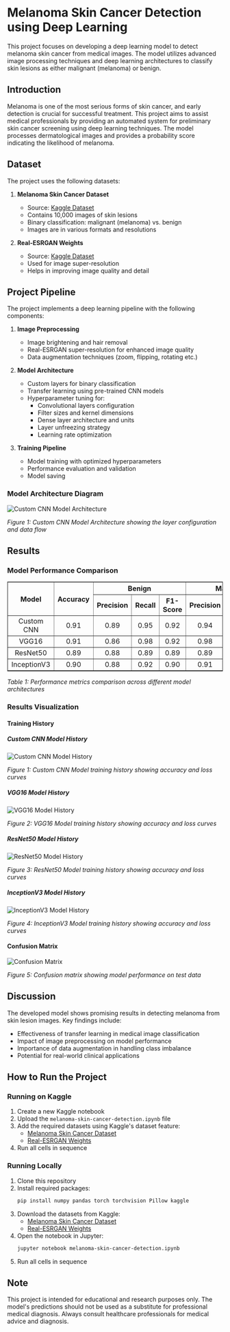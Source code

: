 # Melanoma Skin Cancer Detection using Deep Learning

This project focuses on developing a deep learning model to detect melanoma skin cancer from medical images. The model utilizes advanced image processing techniques and deep learning architectures to classify skin lesions as either malignant (melanoma) or benign.

## Introduction

Melanoma is one of the most serious forms of skin cancer, and early detection is crucial for successful treatment. This project aims to assist medical professionals by providing an automated system for preliminary skin cancer screening using deep learning techniques. The model processes dermatological images and provides a probability score indicating the likelihood of melanoma.

## Dataset

The project uses the following datasets:

1. **Melanoma Skin Cancer Dataset**
   - Source: [Kaggle Dataset](https://www.kaggle.com/datasets/hasnainjaved/melanoma-skin-cancer-dataset-of-10000-images)
   - Contains 10,000 images of skin lesions
   - Binary classification: malignant (melanoma) vs. benign
   - Images are in various formats and resolutions

2. **Real-ESRGAN Weights**
   - Source: [Kaggle Dataset](https://www.kaggle.com/datasets/djokester/real-esrgan-weights)
   - Used for image super-resolution
   - Helps in improving image quality and detail


## Project Pipeline

The project implements a deep learning pipeline with the following components:

1. **Image Preprocessing**
   - Image brightening and hair removal
   - Real-ESRGAN super-resolution for enhanced image quality
   - Data augmentation techniques (zoom, flipping, rotating etc.)

2. **Model Architecture**
   - Custom layers for binary classification
   - Transfer learning using pre-trained CNN models
   - Hyperparameter tuning for:
     - Convolutional layers configuration
     - Filter sizes and kernel dimensions
     - Dense layer architecture and units
     - Layer unfreezing strategy
     - Learning rate optimization

3. **Training Pipeline**
   - Model training with optimized hyperparameters
   - Performance evaluation and validation
   - Model saving

### Model Architecture Diagram

![Custom CNN Model Architecture](https://github.com/user-attachments/assets/5bf74386-e72d-4cd6-8089-400dda9814b5)


*Figure 1: Custom CNN Model Architecture showing the layer configuration and data flow*

## Results

### Model Performance Comparison

<table border="1" style="width:100%">
  <tr>
    <th rowspan="2" style="text-align: center">Model</th>
    <th rowspan="2" style="text-align: center">Accuracy</th>
    <th colspan="3" style="text-align: center">Benign</th>
    <th colspan="3" style="text-align: center">Malignant</th>
  </tr>
  <tr>
    <th style="text-align: center">Precision</th>
    <th style="text-align: center">Recall</th>
    <th style="text-align: center">F1-Score</th>
    <th style="text-align: center">Precision</th>
    <th style="text-align: center">Recall</th>
    <th style="text-align: center">F1-Score</th>
  </tr>
  <tr>
    <td style="text-align: center">Custom CNN</td>
    <td style="text-align: center">0.91</td>
    <td style="text-align: center">0.89</td>
    <td style="text-align: center">0.95</td>
    <td style="text-align: center">0.92</td>
    <td style="text-align: center">0.94</td>
    <td style="text-align: center">0.88</td>
    <td style="text-align: center">0.91</td>
  </tr>
  <tr>
    <td style="text-align: center">VGG16</td>
    <td style="text-align: center">0.91</td>
    <td style="text-align: center">0.86</td>
    <td style="text-align: center">0.98</td>
    <td style="text-align: center">0.92</td>
    <td style="text-align: center">0.98</td>
    <td style="text-align: center">0.85</td>
    <td style="text-align: center">0.91</td>
  </tr>
  <tr>
    <td style="text-align: center">ResNet50</td>
    <td style="text-align: center">0.89</td>
    <td style="text-align: center">0.88</td>
    <td style="text-align: center">0.89</td>
    <td style="text-align: center">0.89</td>
    <td style="text-align: center">0.89</td>
    <td style="text-align: center">0.88</td>
    <td style="text-align: center">0.89</td>
  </tr>
  <tr>
    <td style="text-align: center">InceptionV3</td>
    <td style="text-align: center">0.90</td>
    <td style="text-align: center">0.88</td>
    <td style="text-align: center">0.92</td>
    <td style="text-align: center">0.90</td>
    <td style="text-align: center">0.91</td>
    <td style="text-align: center">0.87</td>
    <td style="text-align: center">0.89</td>
  </tr>
</table>

*Table 1: Performance metrics comparison across different model architectures*

### Results Visualization

#### Training History

##### Custom CNN Model History
![Custom CNN Model History](https://github.com/user-attachments/assets/4296867e-38da-481f-ab42-877a0a74aba5)

*Figure 1: Custom CNN Model training history showing accuracy and loss curves*

##### VGG16 Model History
![VGG16 Model History](https://github.com/user-attachments/assets/6a979230-e4c7-48e4-a50f-8ef5ba5e3003)


*Figure 2: VGG16 Model training history showing accuracy and loss curves*

##### ResNet50 Model History
![ResNet50 Model History](https://github.com/user-attachments/assets/d442239f-96be-4390-adca-bdf79e7e5d99)


*Figure 3: ResNet50 Model training history showing accuracy and loss curves*

##### InceptionV3 Model History
![InceptionV3 Model History](https://github.com/user-attachments/assets/7635ab66-508a-48c2-a3f7-bac78d9e26d3)


*Figure 4: InceptionV3 Model training history showing accuracy and loss curves*

#### Confusion Matrix
![Confusion Matrix](https://github.com/user-attachments/assets/8538e7df-9cca-4259-9eac-d89c2b82af0f)


*Figure 5: Confusion matrix showing model performance on test data*


## Discussion

The developed model shows promising results in detecting melanoma from skin lesion images. Key findings include:
- Effectiveness of transfer learning in medical image classification
- Impact of image preprocessing on model performance
- Importance of data augmentation in handling class imbalance
- Potential for real-world clinical applications

## How to Run the Project

### Running on Kaggle

1. Create a new Kaggle notebook
2. Upload the `melanoma-skin-cancer-detection.ipynb` file
3. Add the required datasets using Kaggle's dataset feature:
   - [Melanoma Skin Cancer Dataset](https://www.kaggle.com/datasets/hasnainjaved/melanoma-skin-cancer-dataset-of-10000-images)
   - [Real-ESRGAN Weights](https://www.kaggle.com/datasets/djokester/real-esrgan-weights)
4. Run all cells in sequence

### Running Locally

1. Clone this repository
2. Install required packages:
   ```bash
   pip install numpy pandas torch torchvision Pillow kaggle
   ```
3. Download the datasets from Kaggle:
   - [Melanoma Skin Cancer Dataset](https://www.kaggle.com/datasets/hasnainjaved/melanoma-skin-cancer-dataset-of-10000-images)
   - [Real-ESRGAN Weights](https://www.kaggle.com/datasets/djokester/real-esrgan-weights)
4. Open the notebook in Jupyter:
   ```bash
   jupyter notebook melanoma-skin-cancer-detection.ipynb
   ```
5. Run all cells in sequence

## Note

This project is intended for educational and research purposes only. The model's predictions should not be used as a substitute for professional medical diagnosis. Always consult healthcare professionals for medical advice and diagnosis.
